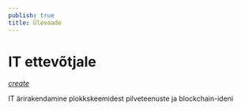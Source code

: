 ```yaml
---
publish: true
title: Ülevaade
---
```


# IT ettevõtjale
<a class='edit' href='https://github.com/agiil/IT/edit/master/index.md'><i class="material-icons">create</i></a>

<p class='inset'>IT ärirakendamine plokkskeemidest pilveteenuste ja blockchain-ideni</p>
